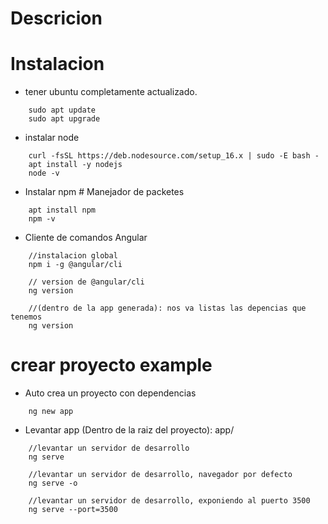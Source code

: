 # Descricion

# Instalacion
* tener ubuntu completamente actualizado.
```
    sudo apt update
    sudo apt upgrade
```
* instalar node
```
    curl -fsSL https://deb.nodesource.com/setup_16.x | sudo -E bash -
    apt install -y nodejs
    node -v
```
* Instalar npm # Manejador de packetes
```
    apt install npm
    npm -v
```
* Cliente de comandos Angular
```
    //instalacion global
    npm i -g @angular/cli
    
    // version de @angular/cli
    ng version
    
    //(dentro de la app generada): nos va listas las depencias que tenemos
    ng version
```

# crear proyecto example

* Auto crea un proyecto con dependencias 
```
    ng new app
```
* Levantar app (Dentro de la raiz del proyecto): app/
```
    //levantar un servidor de desarrollo
    ng serve
    
    //levantar un servidor de desarrollo, navegador por defecto
    ng serve -o
    
    //levantar un servidor de desarrollo, exponiendo al puerto 3500
    ng serve --port=3500
```

# 
